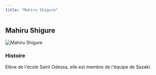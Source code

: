 ```yaml
---
title: "Mahiru Shigure"
---
```


Mahiru Shigure
--------------


![Mahiru Shigure](/images/stories/saga/gundambftry/persos/mahiru-shigure.png)




### Histoire


Elève de l'école Saint Odessa, elle est membre de l'équipe de Sazaki.


